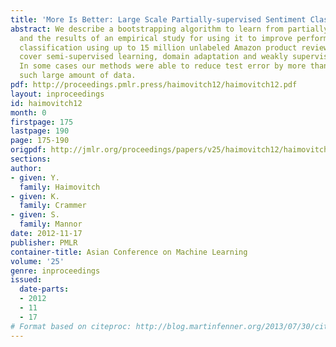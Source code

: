 ```yaml
---
title: 'More Is Better: Large Scale Partially-supervised Sentiment Classification'
abstract: We describe a bootstrapping algorithm to learn from partially labeled data,
  and the results of an empirical study for using it to improve performance of sentiment
  classification using up to 15 million unlabeled Amazon product reviews. Our experiments
  cover semi-supervised learning, domain adaptation and weakly supervised learning.
  In some cases our methods were able to reduce test error by more than half using
  such large amount of data.
pdf: http://proceedings.pmlr.press/haimovitch12/haimovitch12.pdf
layout: inproceedings
id: haimovitch12
month: 0
firstpage: 175
lastpage: 190
page: 175-190
origpdf: http://jmlr.org/proceedings/papers/v25/haimovitch12/haimovitch12.pdf
sections: 
author:
- given: Y.
  family: Haimovitch
- given: K.
  family: Crammer
- given: S.
  family: Mannor
date: 2012-11-17
publisher: PMLR
container-title: Asian Conference on Machine Learning
volume: '25'
genre: inproceedings
issued:
  date-parts:
  - 2012
  - 11
  - 17
# Format based on citeproc: http://blog.martinfenner.org/2013/07/30/citeproc-yaml-for-bibliographies/
---
```

